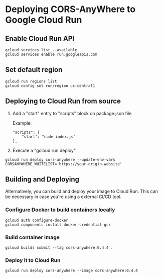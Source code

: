 # Deploying CORS-AnyWhere to Google Cloud Run

## Enable Cloud Run API

```
gcloud services list --available
gcloud services enable run.googleapis.com
```

## Set default region

```
gcloud run regions list
gcloud config set run/region us-central1
```


## Deploying to Cloud Run from source

1. Add a "start" entry to "scripts" block on package.json file

    Example:

    ```
    "scripts": {
        "start": "node index.js"
    },
    ```

2. Execute a "gcloud run deploy"

```
gcloud run deploy cors-anywhere --update-env-vars CORSANYWHERE_WHITELIST='https://your-origin-website'
```

## Building and Deploying

Alternatively, you can build and deploy your image to Cloud Run.
This can be necessary in case you're using a external CI/CD tool.

### Configure Docker to build containers locally

```
gcloud auth configure-docker
gcloud components install docker-credential-gcr
```

### Build container image

```
gcloud builds submit --tag cors-anywhere:0.4.4 .
```

### Deploy it to Cloud Run

```
gcloud run deploy cors-anywhere --image cors-anywhere:0.4.4
```
